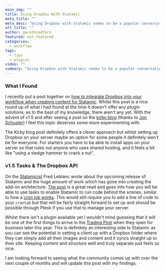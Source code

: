 ```yaml
---
main_img: ""
title: Using Dropbox With Statamic
meta_title: ""
meta_desc: "Using Dropbox with Statamic seems to be a popular conversation on Twitter, it's something which quite a few people would like to be able to do. Here are some ideas on how you can work with Dropbox today, and what is on the horizon for the future."
alt_title: ""
author: garethredfern
featured: not_featured
categories:
  - workflow
tags:
  - tips
  - plugins
video: ""
summary: "Using Dropbox with Statamic seems to be a popular conversation on Twitter, it's something which quite a few people would like to be able to do. Here are some ideas on how you can work with Dropbox today, and what is on the horizon for the future."
---
```

### What I Found
I recently put a post together on [how to integrate Dropbox into your workflow when creating content for Statamic](http://garethredfern.com/article/supercharge-your-writing-work-flow-in-statamic). Whilst this post is a nice round up of what I had found at the time it doesn't offer any plugin solutions, as to the best of my knowledge, there aren't any yet. With the advent of v1.5 and after seeing a post on the [kirby blog](http://getkirby.com/blog/kirby-meets-dropbox) (thanks to [Jon Schuster](https://twitter.com/GoodAtSmudgin)) I feel this topic deserves some more experimenting with.

The Kirby blog post definitely offers a clever approach but whilst setting up Dropbox on your server maybe an option for some people it definitely won't be for everyone. For starters you have to be able to install apps on your server so that rules out anyone who uses shared hosting, and it feels a bit like "using a sledge hammer to crack a nut".

### v1.5 Tasks & The Dropbox API
On the [Statamicist](http://statamicist.com) Fred Leblanc wrote about the upcoming release of Statamic and the huge amount of work which has gone into creating the add-on architecture. [The post](http://statamicist.com/articles/sneak-peek-3-add-on-architecture) is a great read and goes into how you will be able to use tasks to enable Statamic to run code behind the scenes, similar to how a [cron job works](http://kb.mediatemple.net/questions/82/Using+Cron#dv_35). This would still require you to add a line of code to your `crontab` but that will be fairly straight forward to set up and should be possible through Plesk if you use that to manage your server.

Whilst there isn't a plugin available yet I wouldn't mind guessing that it will be one of the first things to arrive in the [Trading Post](http://trading-post.statamic.com) when they open for business later this year. This is definitely an interesting side to Statamic as you can see the potential in setting a client up with a Dropbox folder where they can simply add all their images and content and it syncs straight up to their site. Keeping content and structure well and truly separate just feels so nice.

I am looking forward to seeing what the community comes up with over the next couple of months and will update this post with my findings.